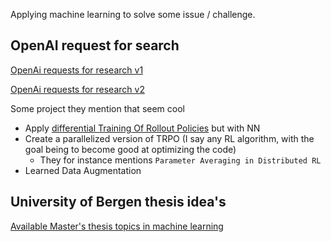 Applying machine learning to solve some issue / challenge.

## OpenAI request for search
[OpenAi requests for research v1](https://web.archive.org/web/20190213165912/https://openai.com/requests-for-research/)

[OpenAi requests for research v2](https://openai.com/research/requests-for-research-2)

Some project they mention that seem cool
- Apply [differential Training Of Rollout Policies](https://www.researchgate.net/publication/2312638_Differential_Training_Of_Rollout_Policies) but with NN
- Create a parallelized version of TRPO (I say any RL algorithm, with the goal being to become good at optimizing the code)
  - They for instance mentions `Parameter Averaging in Distributed RL`
- Learned Data Augmentation

## University of Bergen thesis idea's
[Available Master's thesis topics in machine learning](https://www.uib.no/en/rg/ml/128703/available-masters-thesis-topics-machine-learning)
